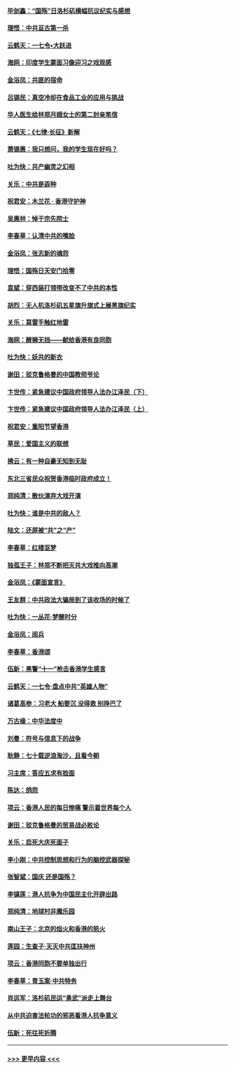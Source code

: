 #### [毕剑鑫：“国殇”日洛杉矶横幅抗议纪实与感想](../pages/nsc993/n11591301.md?t=10162311) 
#### [理悟：中共亘古第一杀](../pages/nsc993/n11590734.md?t=10162311) 
#### [云鹤天：一七令•大跃进](../pages/nsc993/n11590699.md?t=10162311) 
#### [海网：印度学生蒙面习像迎习之戏观感](../pages/nsc993/n11590675.md?t=10162311) 
#### [金浴凤：共匪的宿命](../pages/nsc993/n11586383.md?t=10162311) 
#### [吕锡民：真空冷却在食品工业的应用与挑战](../pages/nsc993/n11585819.md?t=10162311) 
#### [华人医生给林郑月娥女士的第二封亲笔信](../pages/nsc993/n11585124.md?t=10162311) 
#### [云鹤天：《七律·长征》新解](../pages/nsc993/n11584578.md?t=10162311) 
#### [萧锡惠：我只想问，我的学生现在好吗？](../pages/nsc993/n11583828.md?t=10162311) 
#### [吐为快：共产幽灵之幻相](../pages/nsc993/n11583224.md?t=10162311) 
#### [关乐：中共是孬种](../pages/nsc993/n11582099.md?t=10162311) 
#### [祝君安：木兰花 · 香港守护神](../pages/nsc993/n11581782.md?t=10162311) 
#### [吴惠林：悼于宗先院士](../pages/nsc993/n11580283.md?t=10162311) 
#### [李春草：认清中共的嘴脸](../pages/nsc993/n11579954.md?t=10162311) 
#### [金浴凤：张志新的魂怨](../pages/nsc993/n11579913.md?t=10162311) 
#### [理悟：国殇日天安门拾零](../pages/nsc993/n11579843.md?t=10162311) 
#### [袁斌：穿西装打领带改变不了中共的本性](../pages/nsc993/n11579814.md?t=10162311) 
#### [胡烈：无人机洛杉矶五星旗升旗式上展黑旗纪实](../pages/nsc993/n11579322.md?t=10162311) 
#### [关乐：莫雷手触红地雷](../pages/nsc993/n11577862.md?t=10162311) 
#### [海网：醒狮无挡——献给香港有良同胞](../pages/nsc993/n11577835.md?t=10162311) 
#### [吐为快：妖共的新衣](../pages/nsc993/n11577575.md?t=10162311) 
#### [谢田：驳克鲁格曼的中国教师爷论](../pages/nsc993/n11575034.md?t=10162311) 
#### [卞世传：紧急建议中国政府领导人法办江泽民（下）](../pages/nsc993/n11573390.md?t=10162311) 
#### [卞世传：紧急建议中国政府领导人法办江泽民（上）](../pages/nsc993/n11573208.md?t=10162311) 
#### [祝君安：重阳节望香港](../pages/nsc993/n11573190.md?t=10162311) 
#### [草民：爱国主义的联想](../pages/nsc993/n11572333.md?t=10162311) 
#### [拂云：有一种自豪无知到无耻](../pages/nsc993/n11572006.md?t=10162311) 
#### [东北三省民众祝贺香港临时政府成立！](../pages/nsc993/n11571215.md?t=10162311) 
#### [郑纯清：散伙演弃大戏开演](../pages/nsc993/n11570826.md?t=10162311) 
#### [吐为快：谁是中共的敌人？](../pages/nsc993/n11570817.md?t=10162311) 
#### [陆文：还原被“共”之“产”](../pages/nsc993/n11570798.md?t=10162311) 
#### [李春草：红楼沤梦](../pages/nsc993/n11569673.md?t=10162311) 
#### [独孤王子：林郑不断把灭共大戏推向高潮](../pages/nsc993/n11569381.md?t=10162311) 
#### [金浴凤：《蒙面宣言》](../pages/nsc993/n11569368.md?t=10162311) 
#### [王友群：中共政法大骗局到了该收场的时候了](../pages/nsc993/n11568940.md?t=10162311) 
#### [吐为快：一丛花‧梦醒时分](../pages/nsc993/n11567491.md?t=10162311) 
#### [金浴凤：阅兵](../pages/nsc993/n11567454.md?t=10162311) 
#### [李春草：香港颂](../pages/nsc993/n11567444.md?t=10162311) 
#### [伍新：黑警“十一”枪击香港学生感言](../pages/nsc993/n11567426.md?t=10162311) 
#### [云鹤天：一七令‧盘点中共“英雄人物”](../pages/nsc993/n11567091.md?t=10162311) 
#### [诸葛高参：习老大 船要沉 没得救 别挣巴了](../pages/nsc993/n11566976.md?t=10162311) 
#### [万古缘：中华法度中](../pages/nsc993/n11566726.md?t=10162311) 
#### [刘曼：符号与信息下的战争](../pages/nsc993/n11564655.md?t=10162311) 
#### [耿静：七十载逆浪淘沙，且看今朝](../pages/nsc993/n11564520.md?t=10162311) 
#### [习主席：答应五求有脸面](../pages/nsc993/n11563953.md?t=10162311) 
#### [陈达：鸽怨](../pages/nsc993/n11561879.md?t=10162311) 
#### [项云：香港人民的每日惨痛  警示着世界每个人](../pages/nsc993/n11559273.md?t=10162311) 
#### [谢田：驳克鲁格曼的贸易战必败论](../pages/nsc993/n11555840.md?t=10162311) 
#### [关乐：启死大庆死面子](../pages/nsc993/n11556823.md?t=10162311) 
#### [李小刚：中共控制思想和行为的脑控武器探秘](../pages/nsc993/n11556776.md?t=10162311) 
#### [张智斌：国庆  还是国殇？](../pages/nsc993/n11556617.md?t=10162311) 
#### [李镇莲：港人抗争为中国民主化开辟出路](../pages/nsc993/n11556570.md?t=10162311) 
#### [郑纯清：地球村非魔乐园](../pages/nsc993/n11555415.md?t=10162311) 
#### [南山王子：北京的焰火和香港的怒火](../pages/nsc993/n11555318.md?t=10162311) 
#### [莲园：生查子·天灭中共匡扶神州](../pages/nsc993/n11555302.md?t=10162311) 
#### [项云：香港同胞不要单独出行](../pages/nsc993/n11555276.md?t=10162311) 
#### [李春草：青玉案‧中共特务](../pages/nsc993/n11552356.md?t=10162311) 
#### [肖运军：洛杉矶民运“勇武”派走上舞台](../pages/nsc993/n11551595.md?t=10162311) 
#### [从中共迫害法轮功的邪恶看港人抗争意义](../pages/nsc993/n11540858.md?t=10162311) 
#### [伍新：死往死折腾](../pages/nsc993/n11550174.md?t=10162311) 

----
#### [ >>> 更早内容 <<< ](../indexes/nsc993-earlier.md)
